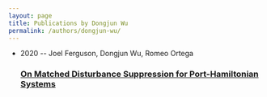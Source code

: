 ```yaml
---
layout: page
title: Publications by Dongjun Wu
permalink: /authors/dongjun-wu/
---
```


<ul class="post-list">
<li><span class='post-meta'>2020 -- Joel Ferguson, Dongjun Wu, Romeo Ortega</span><h3><a class='post-link' href='../../on-matched-disturbance-suppression-for-port-hamiltonian-systems'>On Matched Disturbance Suppression for Port-Hamiltonian Systems</a></h3></li>

</ul>

